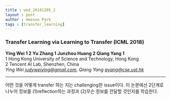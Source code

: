 ```yaml
---
title : wed_20181205_2
layout : post
author : Heesoo Park
tags : [transfer_learning]
---
```


<h3>Transfer Learning via Learning to Transfer
 (ICML 2018)</h3>


<p>

<b>Ying Wei 1 2 Yu Zhang 1 Junzhou Huang 2 Qiang Yang 1</b><Br/>
1 Hong Kong University of Science and Technology, Hong Kong <br/>
2 Tencent AI Lab, Shenzhen, China<br/>
<em>Ying Wei <judyweiying@gmail.com>, Qiang Yang <qyang@cse.ust.hk></em><br/>








</p>

<hr />
<p>
어떤 것을 어떻게 transfer 하는 지는 challenging한 issue이다. 이 논문에선 2단계로 나누어 정보를 (1)reflection하는 과정과 (2)무슨 정보를 전달할 것인지를 학습한다.
</p>
